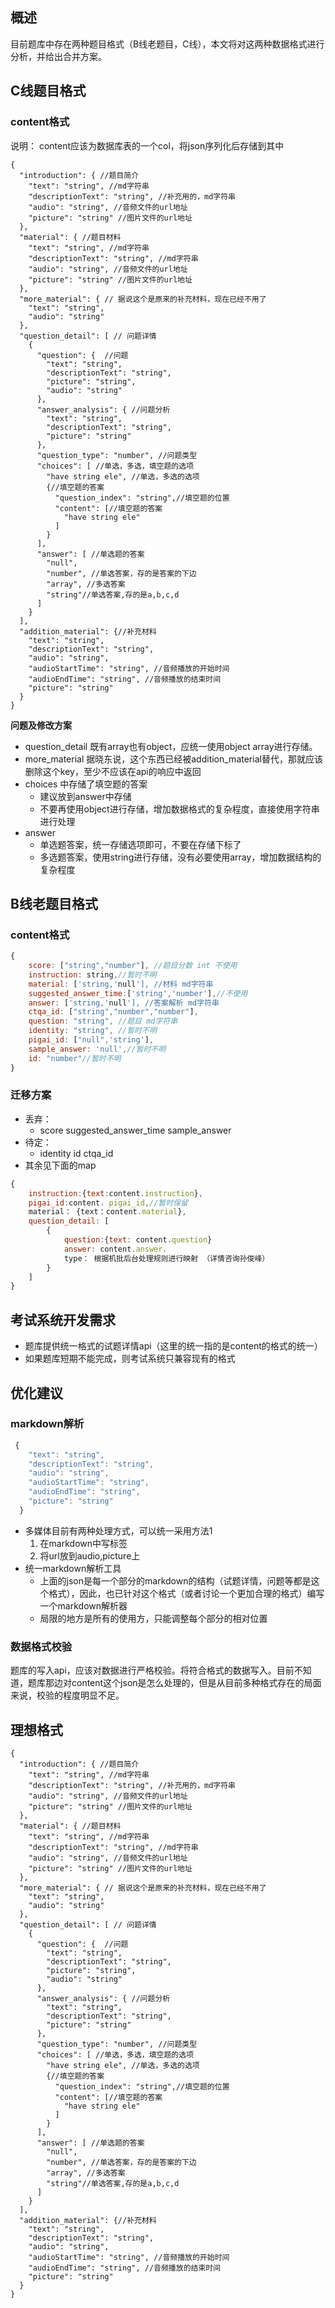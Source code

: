 ## 概述

目前题库中存在两种题目格式（B线老题目，C线），本文将对这两种数据格式进行分析，并给出合并方案。

## C线题目格式

### content格式

说明： content应该为数据库表的一个col，将json序列化后存储到其中


```
{
  "introduction": { //题目简介
    "text": "string", //md字符串
    "descriptionText": "string", //补充用的，md字符串 
    "audio": "string", //音频文件的url地址
    "picture": "string" //图片文件的url地址 
  },
  "material": { //题目材料
    "text": "string", //md字符串
    "descriptionText": "string", //md字符串
    "audio": "string", //音频文件的url地址
    "picture": "string" //图片文件的url地址 
  },
  "more_material": { // 据说这个是原来的补充材料，现在已经不用了
    "text": "string",
    "audio": "string"
  },
  "question_detail": [ // 问题详情
    {
      "question": {  //问题
        "text": "string",
        "descriptionText": "string",
        "picture": "string",
        "audio": "string"
      },
      "answer_analysis": { //问题分析
        "text": "string",
        "descriptionText": "string",
        "picture": "string"
      },
      "question_type": "number", //问题类型
      "choices": [ //单选，多选，填空题的选项
        "have string ele", //单选，多选的选项
        {//填空题的答案
          "question_index": "string",//填空题的位置
          "content": [//填空题的答案
            "have string ele"
          ]
        }
      ],
      "answer": [ //单选题的答案
        "null",
        "number", //单选答案，存的是答案的下边
        "array", //多选答案
        "string"//单选答案,存的是a,b,c,d
      ]
    }
  ],
  "addition_material": {//补充材料
    "text": "string",
    "descriptionText": "string",
    "audio": "string",
    "audioStartTime": "string", //音频播放的开始时间
    "audioEndTime": "string", //音频播放的结束时间
    "picture": "string"
  }
}
```

__问题及修改方案__

* question\_detail 既有array也有object，应统一使用object array进行存储。
* more\_material 据晓东说，这个东西已经被addition_material替代，那就应该删除这个key，至少不应该在api的响应中返回
* choices 中存储了填空题的答案
	* 建议放到answer中存储
	* 不要再使用object进行存储，增加数据格式的复杂程度，直接使用字符串进行处理
* answer
	* 单选题答案，统一存储选项即可，不要在存储下标了
	* 多选题答案，使用string进行存储，没有必要使用array，增加数据结构的复杂程度

## B线老题目格式

### content格式

```js
{
	score: ["string","number"], //题目分数 int 不使用
	instruction: string,//暂时不明
	material: ['string,'null'], //材料 md字符串
	suggested_answer_time:['string','number'],//不使用
	answer: ['string,'null'], //答案解析 md字符串
	ctqa_id: ["string","number","number"],
	question: "string", //题目 md字符串
	identity: "string", //暂时不明
	pigai_id: ["null",'string'],
	sample_answer: 'null',//暂时不明
	id: "number"//暂时不明
}

```

### 迁移方案

* 丢弃：
	* score suggested\_answer\_time sample\_answer
* 待定：
	* identity id ctqa\_id
* 其余见下面的map

```js
{
	instruction:{text:content.instruction},
	pigai_id:content. pigai_id,//暂时保留
	material： {text：content.material},
	question_detail: [
		{
			question:{text: content.question}
			answer: content.answer，
			type： 根据机批后台处理规则进行映射 （详情咨询孙俊峰）
		}
	]
}

```


## 考试系统开发需求

* 题库提供统一格式的试题详情api（这里的统一指的是content的格式的统一）
* 如果题库短期不能完成，则考试系统只兼容现有的格式

## 优化建议
 
### markdown解析

```js
 {
    "text": "string",
    "descriptionText": "string",
    "audio": "string",
    "audioStartTime": "string",
    "audioEndTime": "string",
    "picture": "string"
  }
```


* 多媒体目前有两种处理方式，可以统一采用方法1
	1. 在markdown中写标签
	2. 将url放到audio,picture上
* 统一markdown解析工具
	* 上面的json是每一个部分的markdown的结构（试题详情，问题等都是这个格式），因此，也已针对这个格式（或者讨论一个更加合理的格式）编写一个markdown解析器
	* 局限的地方是所有的使用方，只能调整每个部分的相对位置


### 数据格式校验

题库的写入api，应该对数据进行严格校验。将符合格式的数据写入。目前不知道，题库那边对content这个json是怎么处理的，但是从目前多种格式存在的局面来说，校验的程度明显不足。

## 理想格式


```
{
  "introduction": { //题目简介
    "text": "string", //md字符串
    "descriptionText": "string", //补充用的，md字符串 
    "audio": "string", //音频文件的url地址
    "picture": "string" //图片文件的url地址 
  },
  "material": { //题目材料
    "text": "string", //md字符串
    "descriptionText": "string", //md字符串
    "audio": "string", //音频文件的url地址
    "picture": "string" //图片文件的url地址 
  },
  "more_material": { // 据说这个是原来的补充材料，现在已经不用了
    "text": "string",
    "audio": "string"
  },
  "question_detail": [ // 问题详情
    {
      "question": {  //问题
        "text": "string",
        "descriptionText": "string",
        "picture": "string",
        "audio": "string"
      },
      "answer_analysis": { //问题分析
        "text": "string",
        "descriptionText": "string",
        "picture": "string"
      },
      "question_type": "number", //问题类型
      "choices": [ //单选，多选，填空题的选项
        "have string ele", //单选，多选的选项
        {//填空题的答案
          "question_index": "string",//填空题的位置
          "content": [//填空题的答案
            "have string ele"
          ]
        }
      ],
      "answer": [ //单选题的答案
        "null",
        "number", //单选答案，存的是答案的下边
        "array", //多选答案
        "string"//单选答案,存的是a,b,c,d
      ]
    }
  ],
  "addition_material": {//补充材料
    "text": "string",
    "descriptionText": "string",
    "audio": "string",
    "audioStartTime": "string", //音频播放的开始时间
    "audioEndTime": "string", //音频播放的结束时间
    "picture": "string"
  }
}
```